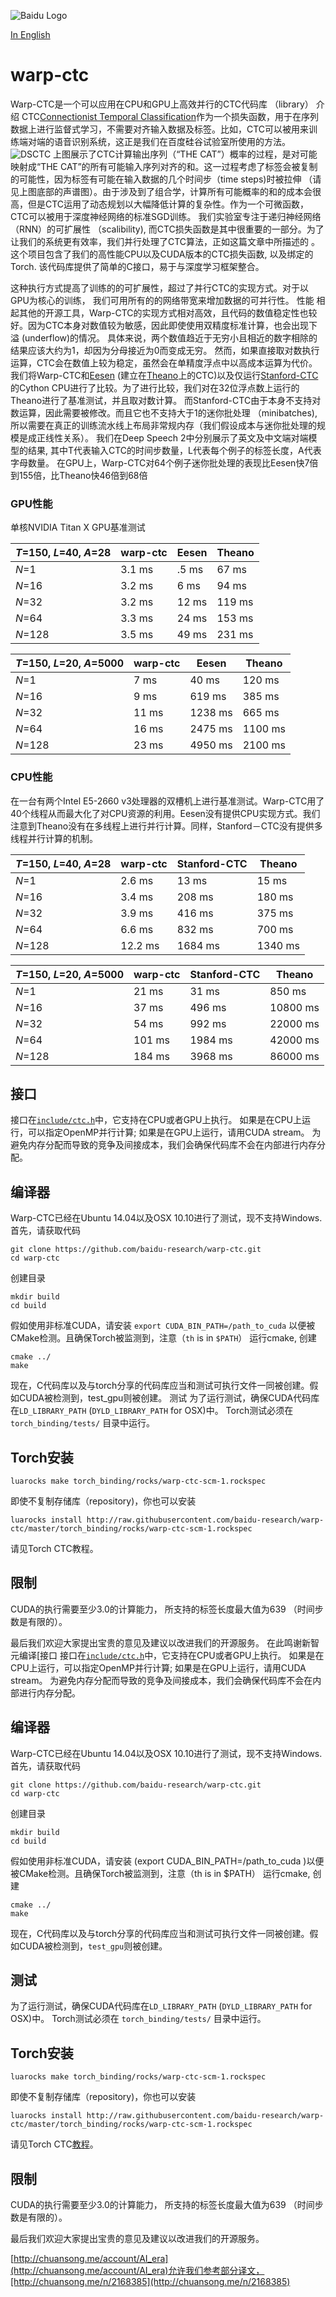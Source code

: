 ![Baidu Logo](/doc/baidu-research-logo-small.png)

[In English](README.md)

# warp-ctc

Warp-CTC是一个可以应用在CPU和GPU上高效并行的CTC代码库 （library）
介绍
CTC[Connectionist Temporal Classification](http://www.cs.toronto.edu/~graves/icml_2006.pdf)作为一个损失函数，用于在序列数据上进行监督式学习，不需要对齐输入数据及标签。比如，CTC可以被用来训练端对端的语音识别系统，这正是我们在百度硅谷试验室所使用的方法。
![DSCTC](/doc/deep-speech-ctc-small.png)
上图展示了CTC计算输出序列（“THE CAT”）概率的过程，是对可能映射成“THE CAT”的所有可能输入序列对齐的和。这一过程考虑了标签会被复制的可能性，因为标签有可能在输入数据的几个时间步（time steps)时被拉伸 （请见上图底部的声谱图）。由于涉及到了组合学，计算所有可能概率的和的成本会很高，但是CTC运用了动态规划以大幅降低计算的复杂性。作为一个可微函数，CTC可以被用于深度神经网络的标准SGD训练。
我们实验室专注于递归神经网络（RNN）的可扩展性 （scalibility), 而CTC损失函数是其中很重要的一部分。为了让我们的系统更有效率，我们并行处理了CTC算法，正如这篇文章中所描述的 。这个项目包含了我们的高性能CPU以及CUDA版本的CTC损失函数, 以及绑定的Torch. 该代码库提供了简单的C接口，易于与深度学习框架整合。

这种执行方式提高了训练的的可扩展性，超过了并行CTC的实现方式。对于以GPU为核心的训练， 我们可用所有的的网络带宽来增加数据的可并行性。
性能
相起其他的开源工具，Warp-CTC的实现方式相对高效，且代码的数值稳定性也较好。因为CTC本身对数值较为敏感，因此即使使用双精度标准计算，也会出现下溢 (underflow)的情况。 具体来说，两个数值趋近于无穷小且相近的数字相除的结果应该大约为1，却因为分母接近为0而变成无穷。 然而，如果直接取对数执行运算，CTC会在数值上较为稳定，虽然会在单精度浮点中以高成本运算为代价。
我们将Warp-CTC和[Eesen](https://github.com/srvk/eesen/commit/68f2bc2d46a5513cce3c232a645292632a1b08f9) (建立在[Theano](https://github.com/mohammadpz/CTC-Connectionist-Temporal-Classification/commit/904e8c72e15334887609d399254cf05a591d570f)上的CTC)以及仅运行[Stanford-CTC](https://github.com/amaas/stanford-ctc/commit/c8859897336a349b6c561d2bf2d179fae90b4d67)的Cython CPU进行了比较。为了进行比较，我们对在32位浮点数上运行的Theano进行了基准测试，并且取对数计算。 而Stanford-CTC由于本身不支持对数运算，因此需要被修改。而且它也不支持大于1的迷你批处理 （minibatches), 所以需要在真正的训练流水线上布局非常规内存（我们假设成本与迷你批处理的规模是成正线性关系）。
我们在Deep Speech 2中分别展示了英文及中文端对端模型的结果, 其中T代表输入CTC的时间步数量，L代表每个例子的标签长度，A代表字母数量。
在GPU上，Warp-CTC对64个例子迷你批处理的表现比Eesen快7倍到155倍，比Theano快46倍到68倍
### GPU性能
单核NVIDIA Titan X GPU基准测试

| *T*=150, *L*=40, *A*=28           | warp-ctc  | Eesen   | Theano  |
|-----------------------------------|-------|---------|---------|
| *N*=1                             | 3.1 ms| .5 ms   | 67 ms |
| *N*=16                            | 3.2 ms| 6  ms   | 94 ms |
| *N*=32                            | 3.2 ms| 12 ms   | 119 ms |
| *N*=64                            | 3.3 ms| 24 ms   | 153 ms |
| *N*=128                           | 3.5 ms| 49 ms   | 231 ms |


| *T*=150, *L*=20, *A*=5000         | warp-ctc  | Eesen   | Theano  |
|-----------------------------------|-------|---------|---------|
| *N*=1                             | 7 ms  | 40   ms | 120 ms |
| *N*=16                            | 9 ms  | 619  ms | 385 ms |
| *N*=32                            | 11 ms | 1238 ms | 665 ms |
| *N*=64                            | 16 ms | 2475 ms | 1100 ms |
| *N*=128                           | 23 ms | 4950 ms | 2100 ms |

### CPU性能
在一台有两个Intel E5-2660 v3处理器的双槽机上进行基准测试。Warp-CTC用了40个线程从而最大化了对CPU资源的利用。Eesen没有提供CPU实现方式。我们注意到Theano没有在多线程上进行并行计算。同样，Stanford－CTC没有提供多线程并行计算的机制。 

| *T*=150, *L*=40, *A*=28           | warp-ctc  | Stanford-CTC   | Theano  |
|-----------------------------------|-------|---------|---------|
| *N*=1                             | 2.6 ms|  13 ms  | 15 ms |
| *N*=16                            | 3.4 ms|  208 ms | 180 ms |
| *N*=32                            | 3.9 ms|  416 ms | 375 ms |
| *N*=64                            | 6.6 ms|  832 ms | 700 ms |
| *N*=128                           |12.2 ms| 1684 ms | 1340 ms |


| *T*=150, *L*=20, *A*=5000         | warp-ctc  | Stanford-CTC   | Theano  |
|-----------------------------------|-------|---------|---------|
| *N*=1                             | 21 ms |  31 ms  | 850 ms  |
| *N*=16                            | 37 ms |  496 ms | 10800 ms|
| *N*=32                            | 54 ms |  992 ms | 22000 ms|
| *N*=64                            | 101 ms| 1984 ms | 42000 ms|
| *N*=128                           | 184 ms| 3968 ms | 86000 ms|

## 接口
接口在[`include/ctc.h`](include/ctc.h)中，它支持在CPU或者GPU上执行。 如果是在CPU上运行，可以指定OpenMP并行计算; 如果是在GPU上运行，请用CUDA stream。 为避免内存分配而导致的竞争及间接成本，我们会确保代码库不会在内部进行内存分配。 
## 编译器
Warp-CTC已经在Ubuntu 14.04以及OSX 10.10进行了测试，现不支持Windows. 
首先，请获取代码

```
git clone https://github.com/baidu-research/warp-ctc.git
cd warp-ctc
```

创建目录

```
mkdir build
cd build
```

假如使用非标准CUDA，请安装 `export CUDA_BIN_PATH=/path_to_cuda` 以便被CMake检测。且确保Torch被监测到，注意（`th` is in `$PATH`）
运行cmake, 创建

```
cmake ../
make
```

现在，C代码库以及与torch分享的代码库应当和测试可执行文件一同被创建。假如CUDA被检测到，test_gpu则被创建。
测试
为了运行测试，确保CUDA代码库在`LD_LIBRARY_PATH` (`DYLD_LIBRARY_PATH` for OSX)中。
Torch测试必须在 `torch_binding/tests/` 目录中运行。
## Torch安装

```luarocks make torch_binding/rocks/warp-ctc-scm-1.rockspec```

即使不复制存储库（repository)，你也可以安装

```luarocks install http://raw.githubusercontent.com/baidu-research/warp-ctc/master/torch_binding/rocks/warp-ctc-scm-1.rockspec```

请见Torch CTC教程。
## 限制
CUDA的执行需要至少3.0的计算能力， 所支持的标签长度最大值为639 （时间步数是有限的）。

最后我们欢迎大家提出宝贵的意见及建议以改进我们的开源服务。
在此鸣谢新智元编译[接口
接口在[`include/ctc.h`](include/ctc.h)中，它支持在CPU或者GPU上执行。 如果是在CPU上运行，可以指定OpenMP并行计算; 如果是在GPU上运行，请用CUDA stream。 为避免内存分配而导致的竞争及间接成本，我们会确保代码库不会在内部进行内存分配。 
## 编译器
Warp-CTC已经在Ubuntu 14.04以及OSX 10.10进行了测试，现不支持Windows. 
首先，请获取代码

```
git clone https://github.com/baidu-research/warp-ctc.git
cd warp-ctc
```

创建目录 

```
mkdir build
cd build
```
假如使用非标准CUDA，请安装 (export CUDA_BIN_PATH=/path_to_cuda )以便被CMake检测。且确保Torch被监测到，注意（th is in $PATH）
运行cmake, 创建

```
cmake ../
make
```

现在，C代码库以及与torch分享的代码库应当和测试可执行文件一同被创建。假如CUDA被检测到，`test_gpu`则被创建。
## 测试
为了运行测试，确保CUDA代码库在`LD_LIBRARY_PATH` (`DYLD_LIBRARY_PATH` for OSX)中。
Torch测试必须在 `torch_binding/tests/` 目录中运行。
## Torch安装

```luarocks make torch_binding/rocks/warp-ctc-scm-1.rockspec```

即使不复制存储库（repository)，你也可以安装

```luarocks install http://raw.githubusercontent.com/baidu-research/warp-ctc/master/torch_binding/rocks/warp-ctc-scm-1.rockspec```

请见Torch CTC[教程](torch_binding/TUTORIAL.zh_cn.md)。
## 限制
CUDA的执行需要至少3.0的计算能力， 所支持的标签长度最大值为639 （时间步数是有限的）。

最后我们欢迎大家提出宝贵的意见及建议以改进我们的开源服务。

[http://chuansong.me/account/AI_era](http://chuansong.me/account/AI_era)允许我们参考部分译文，[http://chuansong.me/n/2168385](http://chuansong.me/n/2168385)
